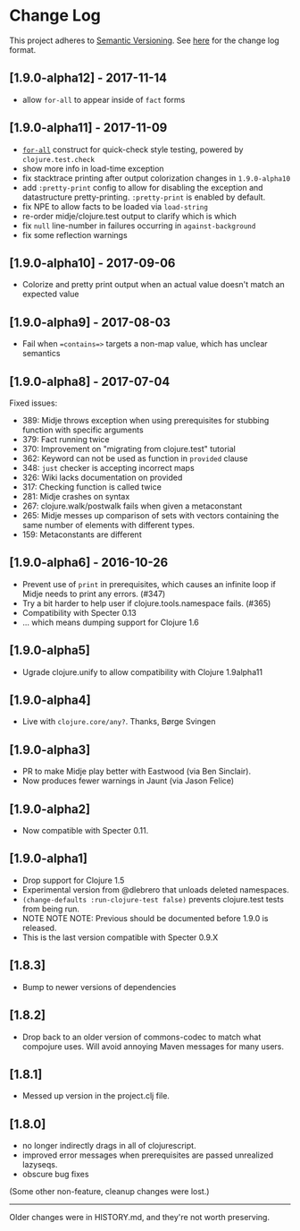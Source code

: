 # Change Log
This project adheres to [Semantic Versioning](http://semver.org/).
See [here](http://keepachangelog.com/) for the change log format.

## [1.9.0-alpha12] - 2017-11-14
- allow `for-all` to appear inside of `fact` forms

## [1.9.0-alpha11] - 2017-11-09
- [`for-all`](https://github.com/marick/Midje/wiki/Generative-testing-with-for-all) construct for quick-check style testing, powered by `clojure.test.check`
- show more info in load-time exception
- fix stacktrace printing after output colorization changes in `1.9.0-alpha10`
- add `:pretty-print` config to allow for disabling the exception and datastructure pretty-printing. `:pretty-print` is enabled by default.
- fix NPE to allow facts to be loaded via `load-string`
- re-order midje/clojure.test output to clarify which is which
- fix `null` line-number in failures occurring in `against-background`
- fix some reflection warnings

## [1.9.0-alpha10] - 2017-09-06
- Colorize and pretty print output when an actual value doesn't match an expected value

## [1.9.0-alpha9] - 2017-08-03
- Fail when `=contains=>` targets a non-map value, which has unclear semantics

## [1.9.0-alpha8] - 2017-07-04
Fixed issues:
- 389: Midje throws exception when using prerequisites for stubbing function with specific arguments
- 379: Fact running twice
- 370: Improvement on "migrating from clojure.test" tutorial
- 362: Keyword can not be used as function in `provided` clause
- 348: `just` checker is accepting incorrect maps
- 326: Wiki lacks documentation on provided
- 317: Checking function is called twice
- 281: Midje crashes on syntax
- 267: clojure.walk/postwalk fails when given a metaconstant
- 265: Midje messes up comparison of sets with vectors containing the same number of elements with different types.
- 159: Metaconstants are different

## [1.9.0-alpha6] - 2016-10-26
- Prevent use of `print` in prerequisites, which causes an infinite
  loop if Midje needs to print any errors. (#347)
- Try a bit harder to help user if clojure.tools.namespace fails. (#365)
- Compatibility with Specter 0.13
- ... which means dumping support for Clojure 1.6

## [1.9.0-alpha5]
- Ugrade clojure.unify to allow compatibility with Clojure 1.9alpha11

## [1.9.0-alpha4]
- Live with `clojure.core/any?`. Thanks, Børge Svingen

## [1.9.0-alpha3]
- PR to make Midje play better with Eastwood (via Ben Sinclair).
- Now produces fewer warnings in Jaunt (via Jason Felice)

## [1.9.0-alpha2]
- Now compatible with Specter 0.11.

## [1.9.0-alpha1]
- Drop support for Clojure 1.5
- Experimental version from @dlebrero that unloads deleted namespaces.
- `(change-defaults :run-clojure-test false)` prevents clojure.test tests from being run.
- NOTE NOTE NOTE: Previous should be documented before 1.9.0 is released.
- This is the last version compatible with Specter 0.9.X

## [1.8.3]
- Bump to newer versions of dependencies

## [1.8.2]
- Drop back to an older version of commons-codec to match what compojure uses.
  Will avoid annoying Maven messages for many users.

## [1.8.1]
- Messed up version in the project.clj file.

## [1.8.0]
- no longer indirectly drags in all of clojurescript.
- improved error messages when prerequisites are passed unrealized lazyseqs.
- obscure bug fixes

(Some other non-feature, cleanup changes were lost.)



---------------------

Older changes were in HISTORY.md, and they're not worth preserving.
